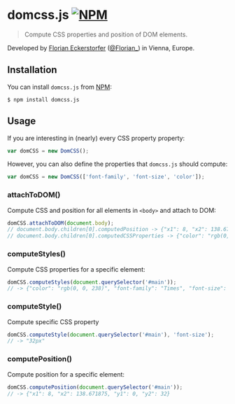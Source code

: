 domcss.js [![NPM](https://img.shields.io/npm/v/domcss.js.svg)](https://www.npmjs.com/package/domcss.js)
=========

> Compute CSS properties and position of DOM elements.

Developed by [Florian Eckerstorfer](https://florian.ec) ([@Florian_](https://twitter.com/Florian_)) in Vienna, Europe.

Installation
------------

You can install `domcss.js` from [NPM](https://www.npmjs.com):

```shell
$ npm install domcss.js
```


Usage
-----

If you are interesting in (nearly) every CSS property property:

```javascript
var domCSS = new DomCSS();
```

However, you can also define the properties that `domcss.js` should compute:

```javascript
var domCSS = new DomCSS(['font-family', 'font-size', 'color']);
```

### attachToDOM()

Compute CSS and position for all elements in `<body>` and attach to DOM:

```javascript
domCSS.attachToDOM(document.body);
// document.body.children[0].computedPosition -> {"x1": 8, "x2": 138.671875, "y1": 0, "y2": 32}
// document.body.children[0].computedCSSProperties -> {"color": "rgb(0, 0, 238)", ...}
```

### computeStyles()

Compute CSS properties for a specific element:

```javascript
domCSS.computeStyles(document.querySelector('#main'));
// -> {"color": "rgb(0, 0, 238)", "font-family": "Times", "font-size": "32px", ...}
```

### computeStyle()

Compute specific CSS property
```javascript
domCSS.computeStyle(document.querySelector('#main'), 'font-size');
// -> "32px"
```

### computePosition()

Compute position for a specific element:

```javascript
domCSS.computePosition(document.querySelector('#main'));
// -> {"x1": 8, "x2": 138.671875, "y1": 0, "y2": 32}
```
